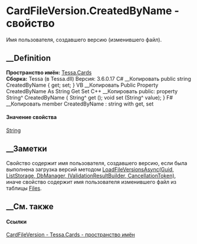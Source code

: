 # CardFileVersion.CreatedByName - свойство
Имя пользователя, создавшего версию (изменившего файл).
## __Definition
 **Пространство имён:** [Tessa.Cards](N_Tessa_Cards.htm)  
 **Сборка:** Tessa (в Tessa.dll) Версия: 3.6.0.17
C# __Копировать
     public string CreatedByName { get; set; }
VB __Копировать
     Public Property CreatedByName As String
    	Get
    	Set
C++ __Копировать
     public:
    property String^ CreatedByName {
    	String^ get ();
    	void set (String^ value);
    }
F# __Копировать
     member CreatedByName : string with get, set
#### Значение свойства
[String](https://learn.microsoft.com/dotnet/api/system.string)
##  __Заметки
Свойство содержит имя пользователя, создавшего версию, если была выполнена
загрузка версий методом [LoadFileVersionsAsync(Guid,
ListStorage<CardFileVersion>, DbManager, IValidationResultBuilder,
CancellationToken)](M_Tessa_Cards_ComponentModel_ICardGetStrategy_LoadFileVersionsAsync.htm),
иначе свойство содержит имя пользователя изменившего файл из таблицы
[Files](F_Tessa_Scheme_Names_Files.htm).
##  __См. также
#### Ссылки
[CardFileVersion - ](T_Tessa_Cards_CardFileVersion.htm)
[Tessa.Cards - пространство имён](N_Tessa_Cards.htm)
